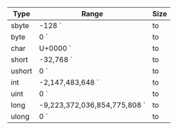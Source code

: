 Type   | Range                                                       | Size
-------|-------------------------------------------------------------|-------------------------
sbyte  | -128 `|to|` 127                                             | Signed 8-bit integer
byte   | 0 `|to|` 255                                                | Unsigned 8-bit integer
char   | U+0000 `|to|` U+ffff                                        | Unicode 16-bit character
short  | -32,768 `|to|` 32,767                                       | Signed 16-bit integer
ushort | 0 `|to|` 65,535                                             | Unsigned 16-bit integer
int    | -2,147,483,648 `|to|` 2,147,483,647                         | Signed 32-bit integer
uint   | 0 `|to|` 4,294,967,295                                      | Unsigned 32-bit integer
long   | -9,223,372,036,854,775,808 `|to|` 9,223,372,036,854,775,807 | Signed 64-bit integer
ulong  | 0 `|to|` 18,446,744,073,709,551,615                         | Unsigned 64-bit integer